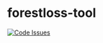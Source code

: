 # forestloss-tool
[![Code Issues](https://www.quantifiedcode.com/api/v1/project/95dec22872844226993b178ee5ad202c/badge.svg)](https://www.quantifiedcode.com/app/project/95dec22872844226993b178ee5ad202c)
